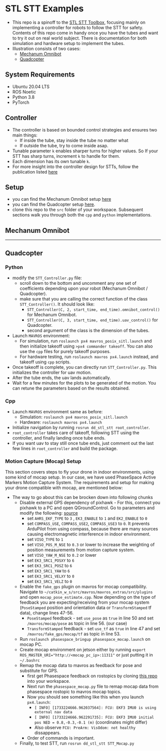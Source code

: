 # STL STT Examples
* This repo is a spinoff to the [STL STT Toolbox](https://github.com/SnyprDragun/STL_SpatiotemporalTubes_Toolbox), focusing mainly on implementing a controller for robots to follow the STT for safety. Contents of this repo come in handy once you have the tubes and want to try it out on real world subject. There is documentation for both simulation and hardware setup to implement the tubes.
* Illustration consists of two cases:
  * [Mechanum Omnibot](#mechanum-omnibot)
  * [Quadcopter](#quadcopter)

## System Requirements
* Ubuntu 20.04 LTS
* ROS Noetic
* Python 3.8
* PyTorch

## Controller
* The controller is based on bounded control strategies and ensures two main things:
  * If inside the tube, stay inside the tube no matter what
  * If outside the tube, try to come inside asap.
* Tunable parameter `k` enables sharper turns for higher values. So If your STT has sharp turns, increment `k` to handle for them.
* Each dimension has its own tunable `k`.
* For more insight into the controller design for STTs, follow the publication listed [here](https://github.com/SnyprDragun/STL_SpatiotemporalTubes_Toolbox/#related-publication)

## Setup
* you can find the Mechanum Omnibot setup [here]()
* you can find the Quadcopter setup [here](https://github.com/SnyprDragun/PX4-MAVROS-Simulation-Setup).
* clone this repo to the `src` folder of your workspace. Subsequent sections walk you through both the `cpp` and `python` implementations.

## Mechanum Omnibot
-----
## Quadcopter
### Python
* modify the `STT_Controller.py` file:
  * scroll down to the bottom and uncomment any one set of coefficients depending upon your robot (Mechanum Omnibot / Quadcopter).
  * make sure that you are calling the correct function of the class `STT_Controller()`. It should look like:
    * `STT_Controller(C, 2, start_time, end_time).omnibot_control()` for Mechanum Omnibot.
    * `STT_Controller(C, 3, start_time, end_time).uav_control()` for Quadcopter.
    * second argument of the class is the dimension of the tubes.
* Launch `MAVROS` environment:
  * For simulation, run `roslaunch px4 mavros_posix_sitl.launch` and then initialize takeoff using `>px4 commander takeoff`. You can also use the `cpp` files for purely takeoff purposes.
  * For hardware testing, run `roslaunch mavros px4.launch` instead, and takeoff using `cpp` scripts. 
* Once takeoff is complete, you can directly run `STT_Controller.py`. This initializes the controller for uav motion.
* After the tube ends, the uav lands automatically.
* Wait for a few minutes for the plots to be generated of the motion. You can retune the parameters based on the results obtained.

### Cpp
* Launch `MAVROS` environment same as before:
  * Simulation: `roslaunch px4 mavros_posix_sitl.launch`
  * Hardware: `roslaunch mavros px4.launch`
* Initialize navigation by running `rosrun dd_stl_stt root_controller`.
* `root_controller` takes care of takeoff, following STT using the controller, and finally landing once tube ends.
* If you want uav to stay still once tube ends, just comment out the last few lines in `root_controller` and build the package.

### Motion Capture (Mocap) Setup
This section covers steps to fly your drone in indoor environments, using some kind of mocap setup. In our case, we have used PhaseSpace Active Markers Motion Capture System. The requirements and setup for making your drone compatible with mocap, are mentioned below:
* The way to go about this can be brocken down into following chunks
  * Disable external GPS dependency of pixhawk - For this, connect you pixhawk to a PC and open QGroundControl. Go to parameters and modify the following: [source](https://ardupilot.org/copter/docs/common-optitrack.html)
    * set `AHRS_EKF_TYPE` to `3` , `EK3_ENABLE` to `1` and `EK2_ENABLE` to `0`
    * set `COMPASS_USE`, `COMPASS_USE2`, `COMPASS_USE3` to `0`. It prevents ArduPilot from using compass, because there are many sources causing electromagnetic interference in indoor environment.
    * set `VISO_TYPE` to `1`
    * set `VISO_POS_M_NSE` to `0.3` or lower to increase the weighting of position measurements from motion capture system.
    * set `VISO_YAW_M_NSE` to `0.2` or lower
    * set `EK3_SRC1_POSXY` to `6`
    * set `EK3_SRC1_POSZ` to `6`
    * set `EK3_SRC1_YAW` to `6`
    * set `EK3_SRC1_VELXY` to `0`
    * set `EK3_SRC1_VELZ` to `0`
  * Enable the `fake_gps` plugin on mavros for mocap compatibility. Navigate to `~/catkin_w_s/src/mavros/mavros_extras/src/plugins` and open `mocap_pose_estimate.cpp`. Now depending on the type of feedback you are expecting/receiving from your mocap system (`PoseStamped` position and orientation data or `TransformStamped` tf data), change lines 47-56.
    * `PoseStamped` feedback - set `use_pose` as `true` in line 50 and set `/mavros/mocap/pose` as topic in line 56. (our case)
    * `TransformStamped` feedback - set `use_tf` as `true` in line 47 and set `/mavros/fake_gps/mocap/tf` as topic in line 53.
  * Run `roslaunch phasespace_bringup phasespace_mocap.launch` on mocap PC.
  * Create mocap environment on jetson either by running `export ROS_MASTER_URI="http://<mocap_pc_ip>:11311"` or just putting it in `~/.bashrc`
  * Remap the mocap data to mavros as feedback for pose and substitute for GPS. 
    * first get Phasespace feedback on rostopics by cloning [this repo]() into your workspace.
    * Next run the `phasespace_mocap.py` file to remap mocap data from phasespace rostopic to mavros mocap topics.
    * Now you should see something like this when you launch `px4.launch`:
      * `[ INFO] [1733224666.962037564]: FCU: EKF3 IMU0 is using external nav data`
      * `[ INFO] [1733224666.962291735]: FCU: EKF3 IMU0 initial pos NED = 0.8,-0.3,-0.1 (m)` (coordinates might differ)
      * Also observe `FCU: PreArm: VisOdom: not healthy` dissappears.
    * Order of commands is important.
  * Finally, to test STT, run `rosrun dd_stl_stt STT_Mocap.py`






